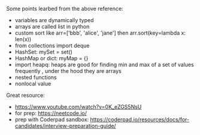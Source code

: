 

Some points learbed from the above reference:

- variables are dynamically typed
- arrays are called list in python
- custom sort like arr=['bbb', 'alice', 'jane'] then arr.sort(key=lambda x: len(x))
- from collections import deque 
- HashSet: mySet = set()
- HashMap or dict: myMap = {} 
- import heapq:   heaps are good for finding min and max of a set of values frequently , under the hood they are arrays 
- nested functions
- nonlocal value



Great resource: 
- https://www.youtube.com/watch?v=0K_eZGS5NsU
- for prep: https://neetcode.io/
- prep with Coderpad sandbox: https://coderpad.io/resources/docs/for-candidates/interview-preparation-guide/
